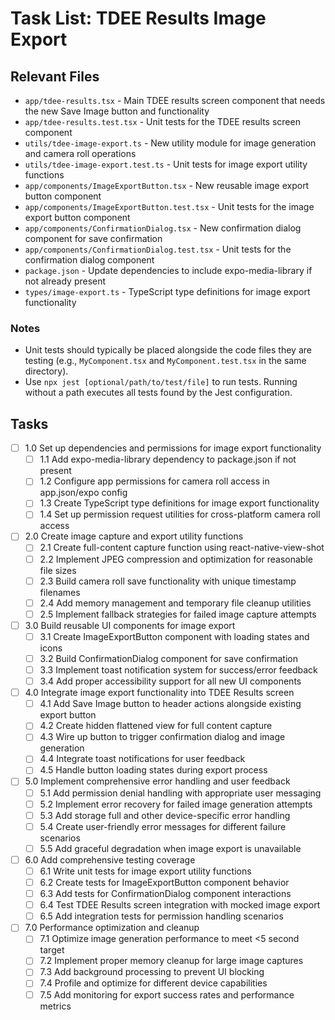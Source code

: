 # Task List: TDEE Results Image Export

## Relevant Files

- `app/tdee-results.tsx` - Main TDEE results screen component that needs the new Save Image button and functionality
- `app/tdee-results.test.tsx` - Unit tests for the TDEE results screen component
- `utils/tdee-image-export.ts` - New utility module for image generation and camera roll operations
- `utils/tdee-image-export.test.ts` - Unit tests for image export utility functions
- `app/components/ImageExportButton.tsx` - New reusable image export button component
- `app/components/ImageExportButton.test.tsx` - Unit tests for the image export button component
- `app/components/ConfirmationDialog.tsx` - New confirmation dialog component for save confirmation
- `app/components/ConfirmationDialog.test.tsx` - Unit tests for the confirmation dialog component
- `package.json` - Update dependencies to include expo-media-library if not already present
- `types/image-export.ts` - TypeScript type definitions for image export functionality

### Notes

- Unit tests should typically be placed alongside the code files they are testing (e.g., `MyComponent.tsx` and `MyComponent.test.tsx` in the same directory).
- Use `npx jest [optional/path/to/test/file]` to run tests. Running without a path executes all tests found by the Jest configuration.

## Tasks

- [ ] 1.0 Set up dependencies and permissions for image export functionality
  - [ ] 1.1 Add expo-media-library dependency to package.json if not present
  - [ ] 1.2 Configure app permissions for camera roll access in app.json/expo config
  - [ ] 1.3 Create TypeScript type definitions for image export functionality
  - [ ] 1.4 Set up permission request utilities for cross-platform camera roll access
- [ ] 2.0 Create image capture and export utility functions
  - [ ] 2.1 Create full-content capture function using react-native-view-shot
  - [ ] 2.2 Implement JPEG compression and optimization for reasonable file sizes
  - [ ] 2.3 Build camera roll save functionality with unique timestamp filenames
  - [ ] 2.4 Add memory management and temporary file cleanup utilities
  - [ ] 2.5 Implement fallback strategies for failed image capture attempts
- [ ] 3.0 Build reusable UI components for image export
  - [ ] 3.1 Create ImageExportButton component with loading states and icons
  - [ ] 3.2 Build ConfirmationDialog component for save confirmation
  - [ ] 3.3 Implement toast notification system for success/error feedback
  - [ ] 3.4 Add proper accessibility support for all new UI components
- [ ] 4.0 Integrate image export functionality into TDEE Results screen
  - [ ] 4.1 Add Save Image button to header actions alongside existing export button
  - [ ] 4.2 Create hidden flattened view for full content capture
  - [ ] 4.3 Wire up button to trigger confirmation dialog and image generation
  - [ ] 4.4 Integrate toast notifications for user feedback
  - [ ] 4.5 Handle button loading states during export process
- [ ] 5.0 Implement comprehensive error handling and user feedback
  - [ ] 5.1 Add permission denial handling with appropriate user messaging
  - [ ] 5.2 Implement error recovery for failed image generation attempts
  - [ ] 5.3 Add storage full and other device-specific error handling
  - [ ] 5.4 Create user-friendly error messages for different failure scenarios
  - [ ] 5.5 Add graceful degradation when image export is unavailable
- [ ] 6.0 Add comprehensive testing coverage
  - [ ] 6.1 Write unit tests for image export utility functions
  - [ ] 6.2 Create tests for ImageExportButton component behavior
  - [ ] 6.3 Add tests for ConfirmationDialog component interactions
  - [ ] 6.4 Test TDEE Results screen integration with mocked image export
  - [ ] 6.5 Add integration tests for permission handling scenarios
- [ ] 7.0 Performance optimization and cleanup
  - [ ] 7.1 Optimize image generation performance to meet <5 second target
  - [ ] 7.2 Implement proper memory cleanup for large image captures
  - [ ] 7.3 Add background processing to prevent UI blocking
  - [ ] 7.4 Profile and optimize for different device capabilities
  - [ ] 7.5 Add monitoring for export success rates and performance metrics
